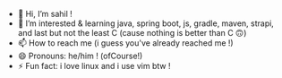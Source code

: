 - 👋 Hi, I’m sahil !
- 👀 I’m interested & learning java, spring boot, js, gradle, maven, strapi, and last but not the least C (cause nothing is better than C 🙃)
- 📫 How to reach me (i guess you've already reached me !)
- 😄 Pronouns: he/him ! (ofCourse!)
- ⚡ Fun fact: i love linux and i use vim btw !
